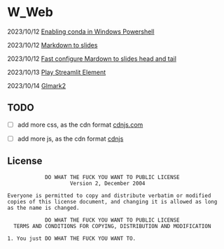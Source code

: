 
# W_Web


2023/10/12 [Enabling conda in Windows Powershell](https://apiwhichway.github.io/W_WEB/Enabling%20conda%20in%20Windows%20Powershell.html)

2023/10/12 [Markdown to slides](https://apiwhichway.github.io/W_WEB/Markdown%20to%20slides.html)

2023/10/12 [Fast configure Mardown to slides head and tail](https://apiwhichway.github.io/W_WEB/Head-Tail.html)

2023/10/13 [Play Streamlit Element](https://apiwhichway.github.io/W_WEB/Streamlit-element.html)

2023/10/14 [Glmark2](https://apiwhichway.github.io/W_WEB/Glmark2.html)


TODO
-------
- [ ] add more css, as the cdn format [cdnjs.com](https://cdnjs.com/)
- [ ] add more js, as the cdn format [cdnjs](https://cdnjs.com/)


License
-------
```
            DO WHAT THE FUCK YOU WANT TO PUBLIC LICENSE
                    Version 2, December 2004

Everyone is permitted to copy and distribute verbatim or modified
copies of this license document, and changing it is allowed as long
as the name is changed.

            DO WHAT THE FUCK YOU WANT TO PUBLIC LICENSE
  TERMS AND CONDITIONS FOR COPYING, DISTRIBUTION AND MODIFICATION

1. You just DO WHAT THE FUCK YOU WANT TO.
```